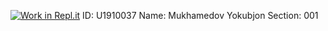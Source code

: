 [![Work in Repl.it](https://classroom.github.com/assets/work-in-replit-14baed9a392b3a25080506f3b7b6d57f295ec2978f6f33ec97e36a161684cbe9.svg)](https://classroom.github.com/online_ide?assignment_repo_id=4697679&assignment_repo_type=AssignmentRepo)
ID: U1910037
Name: Mukhamedov Yokubjon
Section: 001
